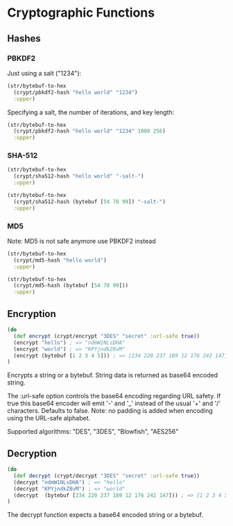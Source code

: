 # Cryptographic Functions


## Hashes

### PBKDF2

Just using a salt ("1234"):

```clojure
(str/bytebuf-to-hex
  (crypt/pbkdf2-hash "hello world" "1234")
  :upper)
```

Specifying a salt, the number of iterations, and key length:

```clojure
(str/bytebuf-to-hex
  (crypt/pbkdf2-hash "hello world" "1234" 1000 256)
  :upper)
```


### SHA-512


```clojure
(str/bytebuf-to-hex
  (crypt/sha512-hash "hello world" "-salt-")
  :upper)
```

```clojure
(str/bytebuf-to-hex
  (crypt/sha512-hash (bytebuf [54 78 99]) "-salt-")
  :upper)
```


### MD5

Note: MD5 is not safe anymore use PBKDF2 instead

```clojure
(str/bytebuf-to-hex
  (crypt/md5-hash "hello world")
  :upper)
```

```clojure
(str/bytebuf-to-hex
  (crypt/md5-hash (bytebuf [54 78 99]))
  :upper)
```


## Encryption

```clojure
(do
  (def encrypt (crypt/encrypt "3DES" "secret" :url-safe true))
  (encrypt "hello") ; => "ndmW1NLsDHA"
  (encrypt "world") ; => "KPYjndkZ8vM"
  (encrypt (bytebuf [1 2 3 4 5])) ; => [234 220 237 189 12 176 242 147]
) 
```

Encrypts a string or a bytebuf. String data is returned as base64 encoded string.

The :url-safe option controls the base64 encoding regarding URL safety.
If true this base64 encoder will emit '-' and '_' instead of the usual 
'+' and '/' characters. Defaults to false.
Note: no padding is added when encoding using the URL-safe alphabet.

Supported algorithms: "DES", "3DES", "Blowfish", "AES256"


## Decryption

```clojure
(do
  (def decrypt (crypt/decrypt "3DES" "secret" :url-safe true))
  (decrypt "ndmW1NLsDHA") ; => "hello"
  (decrypt "KPYjndkZ8vM") ; => "world"
  (decrypt  (bytebuf [234 220 237 189 12 176 242 147])) ; => [1 2 3 4 5]
) 
```

The decrypt function expects a base64 encoded string or a bytebuf.
